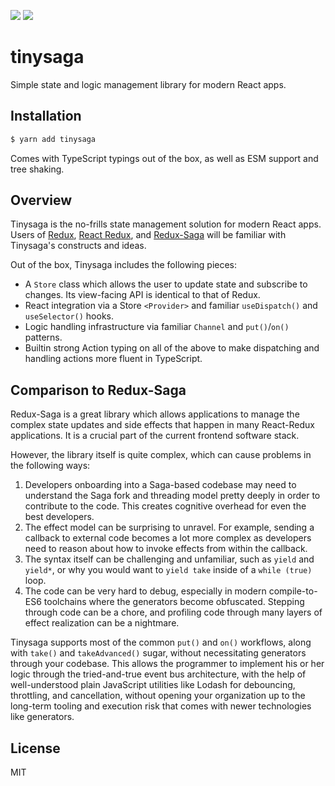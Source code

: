 [![](https://img.shields.io/circleci/build/github/crazytoucan/tinysaga)](https://app.circleci.com/pipelines/github/crazytoucan/tinysaga?branch=develop)
[![](https://img.shields.io/npm/v/tinysaga)](https://www.npmjs.com/package/tinysaga)

# tinysaga

Simple state and logic management library for modern React apps.

## Installation

```sh
$ yarn add tinysaga
```

Comes with TypeScript typings out of the box, as well as ESM support and tree shaking.

## Overview

Tinysaga is the no-frills state management solution for modern React apps.
Users of [Redux](https://redux.js.org/), [React Redux](https://react-redux.js.org/), and [Redux-Saga](https://redux-saga.js.org/) will be familiar with Tinysaga's constructs and ideas.

Out of the box, Tinysaga includes the following pieces:

* A `Store` class which allows the user to update state and subscribe to changes. Its view-facing API is identical to that of Redux.
* React integration via a Store `<Provider>` and familiar `useDispatch()` and `useSelector()` hooks.
* Logic handling infrastructure via familiar `Channel` and `put()`/`on()` patterns.
* Builtin strong Action typing on all of the above to make dispatching and handling actions more fluent in TypeScript.

## Comparison to Redux-Saga

Redux-Saga is a great library which allows applications to manage the complex state updates and side effects that happen in many React-Redux applications. It is a crucial part of the current frontend software stack.

However, the library itself is quite complex, which can cause problems in the following ways:

1. Developers onboarding into a Saga-based codebase may need to understand the Saga fork and threading model pretty deeply in order to contribute to the code. This creates cognitive overhead for even the best developers.
2. The effect model can be surprising to unravel. For example, sending a callback to external code becomes a lot more complex as developers need to reason about how to invoke effects from within the callback.
3. The syntax itself can be challenging and unfamiliar, such as `yield` and `yield*`, or why you would want to `yield take` inside of a `while (true)` loop.
4. The code can be very hard to debug, especially in modern compile-to-ES6 toolchains where the generators become obfuscated. Stepping through code can be a chore, and profiling code through many layers of effect realization can be a nightmare.

Tinysaga supports most of the common `put()` and `on()` workflows, along with `take()` and `takeAdvanced()` sugar, without necessitating generators through your codebase.
This allows the programmer to implement his or her logic through the tried-and-true event bus architecture, with the help of well-understood plain JavaScript utilities like Lodash for debouncing, throttling, and cancellation, without opening your organization up to the long-term tooling and execution risk that comes with newer technologies like generators.

## License

MIT
